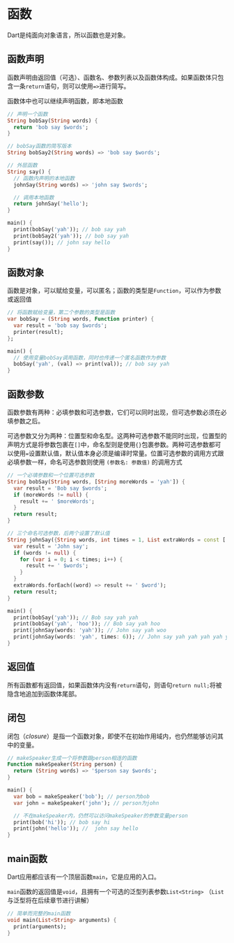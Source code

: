 # 函数

Dart是纯面向对象语言，所以函数也是对象。

## 函数声明

函数声明由返回值（可选）、函数名、参数列表以及函数体构成。如果函数体只包含一条`return`语句，则可以使用`=>`进行简写。

函数体中也可以继续声明函数，即本地函数

```dart
// 声明一个函数
String bobSay(String words) {
  return 'bob say $words';
}

// bobSay函数的简写版本
String bobSay2(String words) => 'bob say $words';

// 外层函数
String say() {
  // 函数内声明的本地函数
  johnSay(String words) => 'john say $words';

  // 调用本地函数
  return johnSay('hello');
}

main() {
  print(bobSay('yah')); // bob say yah
  print(bobSay2('yah')); // bob say yah
  print(say()); // john say hello
}
```

## 函数对象

函数是对象，可以赋给变量，可以匿名；函数的类型是`Function`，可以作为参数或返回值

```dart
// 将函数赋给变量，第二个参数的类型是函数
var bobSay = (String words, Function printer) {
  var result = 'bob say $words';
  printer(result);
};

main() {
  // 使用变量bobSay调用函数，同时也传递一个匿名函数作为参数
  bobSay('yah', (val) => print(val)); // bob say yah
}
```

## 函数参数

函数参数有两种：必填参数和可选参数，它们可以同时出现，但可选参数必须在必填参数之后。

可选参数又分为两种：位置型和命名型。这两种可选参数不能同时出现，位置型的声明方式是将参数包裹在`[]`中，命名型则是使用`{}`包裹参数。两种可选参数都可以使用`=`设置默认值，默认值本身必须是编译时常量。位置可选参数的调用方式跟必填参数一样，命名可选参数则使用 `(参数名: 参数值)` 的调用方式

```dart
// 一个必填参数和一个位置可选参数
String bobSay(String words, [String moreWords = 'yah']) {
  var result = 'Bob say $words';
  if (moreWords != null) {
    result += ' $moreWords';
  }
  return result;
}

// 三个命名可选参数，后两个设置了默认值
String johnSay({String words, int times = 1, List extraWords = const ['woo']}) {
  var result = 'John say';
  if (words != null) {
    for (var i = 0; i < times; i++) {
      result += ' $words';
    }
  }
  extraWords.forEach((word) => result += ' $word');
  return result;
}

main() {
  print(bobSay('yah')); // Bob say yah yah
  print(bobSay('yah', 'hoo')); // Bob say yah hoo
  print(johnSay(words: 'yah')); // John say yah woo
  print(johnSay(words: 'yah', times: 6)); // John say yah yah yah yah yah yah woo
}
```

## 返回值

所有函数都有返回值，如果函数体内没有`return`语句，则语句`return null;`将被隐含地追加到函数体尾部。

## 闭包

闭包（_closure_）是指一个函数对象，即使不在初始作用域内，也仍然能够访问其中的变量。

```dart
// makeSpeaker生成一个将参数跟person相连的函数
Function makeSpeaker(String person) {
  return (String words) => '$person say $words';
}

main() {
  var bob = makeSpeaker('bob'); // person为bob
  var john = makeSpeaker('john'); // person为john

  // 不在makeSpeaker内，仍然可以访问makeSpeaker的参数变量person
  print(bob('hi')); // bob say hi
  print(john('hello')); //  john say hello
}
```

## main函数

Dart应用都应该有一个顶层函数`main`，它是应用的入口。

`main`函数的返回值是`void`，且拥有一个可选的泛型列表参数`List<String>` （`List`与泛型将在后续章节进行讲解）

```dart
// 简单而完整的main函数
void main(List<String> arguments) {
  print(arguments);
}
```



